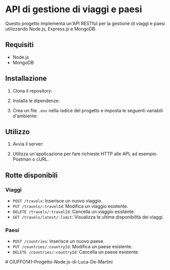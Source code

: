 # API di gestione di viaggi e paesi

Questo progetto implementa un'API RESTful per la gestione di viaggi e paesi utilizzando Node.js, Express.js e MongoDB.

## Requisiti

- Node.js
- MongoDB

## Installazione

1. Clona il repository:

2. Installa le dipendenze:

3. Crea un file `.env` nella radice del progetto e imposta le seguenti variabili d'ambiente:


## Utilizzo

1. Avvia il server:


2. Utilizza un'applicazione per fare richieste HTTP alle API, ad esempio Postman o cURL.

## Rotte disponibili

### Viaggi

- `POST /travels`: Inserisce un nuovo viaggio.
- `PUT /travels/:travelId`: Modifica un viaggio esistente.
- `DELETE /travels/:travelId`: Cancella un viaggio esistente.
- `GET /travels/latest/:limit`: Visualizza le ultime disponibilità dei viaggi.

### Paesi

- `POST /countries`: Inserisce un nuovo paese.
- `PUT /countries/:countryId`: Modifica un paese esistente.
- `DELETE /countries/:countryId`: Cancella un paese esistente.

#   C I U F F O 1 4 1 - P r o g e t t o - N o d e . j s - d i - L u c a - D e - M a r t i n i  
 